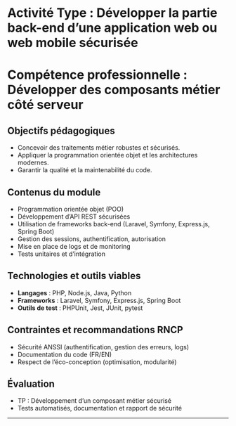 # Activité Type : Développer la partie back-end d’une application web ou web mobile sécurisée  
# Compétence professionnelle : Développer des composants métier côté serveur

## Objectifs pédagogiques
- Concevoir des traitements métier robustes et sécurisés.
- Appliquer la programmation orientée objet et les architectures modernes.
- Garantir la qualité et la maintenabilité du code.

## Contenus du module
- Programmation orientée objet (POO)
- Développement d’API REST sécurisées
- Utilisation de frameworks back-end (Laravel, Symfony, Express.js, Spring Boot)
- Gestion des sessions, authentification, autorisation
- Mise en place de logs et de monitoring
- Tests unitaires et d’intégration

## Technologies et outils viables
- **Langages** : PHP, Node.js, Java, Python
- **Frameworks** : Laravel, Symfony, Express.js, Spring Boot
- **Outils de test** : PHPUnit, Jest, JUnit, pytest

## Contraintes et recommandations RNCP
- Sécurité ANSSI (authentification, gestion des erreurs, logs)
- Documentation du code (FR/EN)
- Respect de l’éco-conception (optimisation, modularité)

## Évaluation
- TP : Développement d’un composant métier sécurisé
- Tests automatisés, documentation et rapport de sécurité

---
